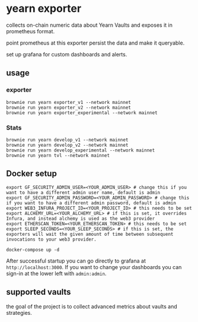 # yearn exporter

collects on-chain numeric data about Yearn Vaults and exposes it in prometheus format.

point prometheus at this exporter persist the data and make it queryable.

set up grafana for custom dashboards and alerts.


## usage
### exporter
```
brownie run yearn exporter_v1 --network mainnet
brownie run yearn exporter_v2 --network mainnet
brownie run yearn exporter_experimental --network mainnet
```

### Stats
```
brownie run yearn develop_v1 --network mainnet
brownie run yearn develop_v2 --network mainnet
brownie run yearn develop_experimental --network mainnet
brownie run yearn tvl --network mainnet
```

## Docker setup
```
export GF_SECURITY_ADMIN_USER=<YOUR_ADMIN_USER> # change this if you want to have a different admin user name, default is admin
export GF_SECURITY_ADMIN_PASSWORD=<YOUR_ADMIN_PASSWORD> # change this if you want to have a different admin password, default is admin
export WEB3_INFURA_PROJECT_ID=<YOUR_PROJECT_ID> # this needs to be set
export ALCHEMY_URL=<YOUR_ALCHEMY_URL> # if this is set, it overrides Infura, and instead alchemy is used as the web3 provider
export ETHERSCAN_TOKEN=<YOUR_ETHERSCAN_TOKEN> # this needs to be set
export SLEEP_SECONDS=<YOUR_SLEEP_SECONDS> # if this is set, the exporters will wait the given amount of time between subsequent invocations to your web3 provider.

docker-compose up -d
```

After successful startup you can go directly to grafana at `http://localhost:3000`. If you want to change your dashboards you can sign-in at the lower left with `admin:admin`.

## supported vaults

the goal of the project is to collect advanced metrics about vaults and strategies.
